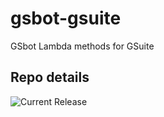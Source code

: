# gsbot-gsuite
GSbot Lambda methods for GSuite

## Repo details

![Current Release](https://img.shields.io/badge/release-v0.5.1-blue)